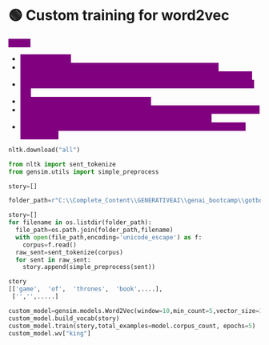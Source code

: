 # 🟢 Custom training for word2vec

<mark style="color:purple;background-color:purple;">**Steps:**</mark>

* <mark style="color:purple;background-color:purple;">**Get the corpus**</mark>
* <mark style="color:purple;background-color:purple;">**use simple\_preprocess from gensim ⇒ lowercase, remove punctuation/special characters, tokenization ⇒ we get list of tokens**</mark>
* <mark style="color:purple;background-color:purple;">**using gensim.models/word2vec ⇒ initialize window size, vector size etc**</mark>
* <mark style="color:purple;background-color:purple;">**using gensim.train ⇒ start the training**</mark>
* <mark style="color:purple;background-color:purple;">**Word2Vec embeddings are evaluated intrinsically (similarity, analogy) or extrinsically (downstream task), not by absolute loss.**</mark>
* <mark style="color:purple;background-color:purple;">**The loss itself is mostly used to monitor convergence, not for final evaluation.**</mark>

```python
nltk.download("all")

from nltk import sent_tokenize
from gensim.utils import simple_preprocess

story=[]

folder_path=r"C:\\Complete_Content\\GENERATIVEAI\\genai_bootcamp\\gotbooks"

story=[]
for filename in os.listdir(folder_path):
  file_path=os.path.join(folder_path,filename)
  with open(file_path,encoding='unicode_escape') as f:
    corpus=f.read()
  raw_sent=sent_tokenize(corpus)
  for sent in raw_sent:
    story.append(simple_preprocess(sent))

story
[['game',  'of',  'thrones',  'book',....],
 ['','',.....]

custom_model=gensim.models.Word2Vec(window=10,min_count=5,vector_size=150)
custom_model.build_vocab(story)
custom_model.train(story,total_examples=model.corpus_count, epochs=5)
custom_model.wv["king"]
```
